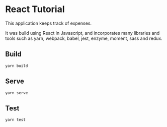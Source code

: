 # React Tutorial

This application keeps track of expenses.

It was build using React in Javascript, and incorporates many libraries and tools such as yarn, webpack, babel, jest, enzyme, moment, sass and redux.

## Build

```
yarn build
```

## Serve

```
yarn serve
```

## Test

```
yarn test
```